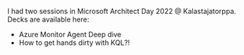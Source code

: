 I had two sessions in Microsoft Architect Day 2022 @ Kalastajatorppa. Decks are available here:

- Azure Monitor Agent Deep dive
- How to get hands dirty with KQL?!
